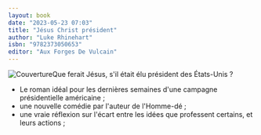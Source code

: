 ```yaml
---
layout: book
date: "2023-05-23 07:03"
title: "Jésus Christ président"
author: "Luke Rhinehart"
isbn: "9782373050653"
editor: "Aux Forges De Vulcain"
---
```

![Couverture](/img/9782373050653.jpg)Que ferait Jésus, s'il était élu président des États-Unis ?
- Le roman idéal pour les dernières semaines d'une campagne présidentielle américaine ;
- une nouvelle comédie par l'auteur de l'Homme-dé ;
- une vraie réflexion sur l'écart entre les idées que professent certains, et leurs actions ;
